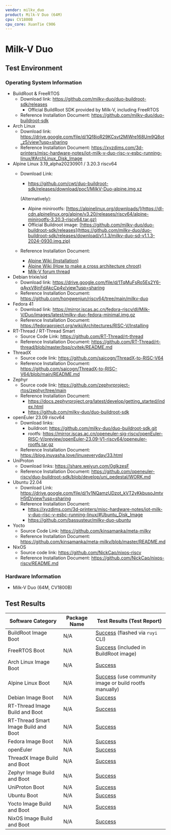 ```yaml
---
vendor: milkv_duo
product: Milk-V Duo (64M)
cpu: CV1800B
cpu_core: XuanTie C906
---
```


# Milk-V Duo

## Test Environment

### Operating System Information

- BuildRoot & FreeRTOS
  - Download link: https://github.com/milkv-duo/duo-buildroot-sdk/releases
    - Official BuildRoot SDK provided by Milk-V, including FreeRTOS
  - Reference Installation Document: https://github.com/milkv-duo/duo-buildroot-sdk
- Arch Linux
  - Download link: https://drive.google.com/file/d/1Qf8ioR29KCsvt2MIWre168Um9Q8ot_z5/view?usp=sharing
  - Reference Installation Document: https://xyzdims.com/3d-printers/misc-hardware-notes/iot-milk-v-duo-risc-v-esbc-running-linux/#ArchLinux_Disk_Image
- Alpine Linux 3.19_alpha20230901 / 3.20.3 riscv64
  - Download Link: 
    - https://github.com/cwt/duo-buildroot-sdk/releases/download/poc1/MilkV-Duo-alpine.img.xz

    (Alternatively):
    - Alpine minirootfs: [https://alpinelinux.org/downloads/](https://dl-cdn.alpinelinux.org/alpine/v3.20/releases/riscv64/alpine-minirootfs-3.20.3-riscv64.tar.gz)
    - Official Buildroot image: [https://github.com/milkv-duo/duo-buildroot-sdk/releases](https://github.com/milkv-duo/duo-buildroot-sdk/releases/download/v1.1.3/milkv-duo-sd-v1.1.3-2024-0930.img.zip)
  - Reference Installation Document: 
    - [Alpine Wiki (Installation)](https://wiki.alpinelinux.org/wiki/Installation)
    - [Alpine Wiki (How to make a cross architecture chroot)](https://wiki.alpinelinux.org/wiki/How_to_make_a_cross_architecture_chroot)
    - [Milk-V forum thread](https://community.milkv.io/t/alpine-linux-on-the-duo/700/18)
- Debian trixie/sid
  - Download link: https://drive.google.com/file/d/1TqMuFsRo5Es2Y6-qAyxV8jnFdAkcCp4v/view?usp=sharing
  - Reference Installation Document: https://github.com/hongwenjun/riscv64/tree/main/milkv-duo
- Fedora 41
  - Download link: https://mirror.iscas.ac.cn/fedora-riscv/dl/Milk-V/Duo/images/latest/milkv-duo-fedora-minimal.img.gz
  - Reference Installation Document: https://fedoraproject.org/wiki/Architectures/RISC-V/Installing
- RT-Thread / RT-Thread Smart
  - Source Code Link: https://github.com/RT-Thread/rt-thread
  - Reference Installation Document: https://github.com/RT-Thread/rt-thread/blob/master/bsp/cvitek/README.md
- ThreadX
  - Source code link: https://github.com/saicogn/ThreadX-to-RISC-V64
  - Reference Installation Document: https://github.com/saicogn/ThreadX-to-RISC-V64/blob/main/README.md
- Zephyr
  - Source code link: https://github.com/zephyrproject-rtos/zephyr/tree/main
  - Reference Installation Document:
      - https://docs.zephyrproject.org/latest/develop/getting_started/index.html
      - https://github.com/milkv-duo/duo-buildroot-sdk
- openEuler 23.09 riscv64
  - Download links:
    - buildroot: https://github.com/milkv-duo/duo-buildroot-sdk.git
    - rootfs: https://mirror.iscas.ac.cn/openeuler-sig-riscv/openEuler-RISC-V/preview/openEuler-23.09-V1-riscv64/openeuler-rootfs.tar.gz
  - Reference Installation Document: https://blog.inuyasha.love/linuxeveryday/33.html
- UniProton
  - Download links: https://share.weiyun.com/0gIkzesF
  - Reference Installation Document: https://github.com/openeuler-riscv/duo-buildroot-sdk/blob/develop/uni_pedestal/WORK.md
- Ubuntu 22.04
  - Download Link: https://drive.google.com/file/d/1y1NQamzUDzot_kVT2yKkbusoJmtvH5tD/view?usp=sharing
  - Reference Installation Document:
    - https://xyzdims.com/3d-printers/misc-hardware-notes/iot-milk-v-duo-risc-v-esbc-running-linux/#Ubuntu_Disk_Image
    - https://github.com/bassusteur/milkv-duo-ubuntu
- Yocto
  - Source Code Link: https://github.com/kinsamanka/meta-milkv
  - Reference Installation Document: https://github.com/kinsamanka/meta-milkv/blob/master/README.md
- NixOS
  - Source code link: https://github.com/NickCao/nixos-riscv
  - Reference Installation Document: https://github.com/NickCao/nixos-riscv/README.md

### Hardware Information

- Milk-V Duo (64M, CV1800B)

## Test Results

| Software Category                    | Package Name | Test Results (Test Report)                                       |
| ------------------------------------ | ------------ | ---------------------------------------------------------------- |
| BuildRoot Image Boot                 | N/A          | [Success][Duo] (flashed via `ruyi` CLI)                          |
| FreeRTOS Boot                        | N/A          | [Success][FreeRTOS] (included in BuildRoot image)                |
| Arch Linux Image Boot                | N/A          | [Success][Arch]                                                  |
| Alpine Linux Boot                    | N/A          | [Success][Alpine] (use community image or build rootfs manually) |
| Debian Image Boot                    | N/A          | [Success][Debian]                                                |
| RT-Thread Image Build and Boot       | N/A          | [Success][RT-Thread]                                             |
| RT-Thread Smart Image Build and Boot | N/A          | [Success][RT-Smart]                                              |
| Fedora Image Boot                    | N/A          | [Success][Fedora]                                                |
| openEuler                            | N/A          | [Success][oE]                                                    |
| ThreadX Image Build and Boot         | N/A          | [Success][ThreadX]                                               |
| Zephyr Image Build and Boot          | N/A          | [Success][Zephyr]                                                |
| UniProton Boot                       | N/A          | [Success][UniProton]                                             |
| Ubuntu Boot                          | N/A          | [Success][Ubuntu]                                                |
| Yocto Image Build and Boot           | N/A          | [Success][Yocto]                                                 |
| NixOS Image Build and Boot           | N/A          | [Success][NixOS]                                                 |

[Duo]: ./BuildRoot/README.md
[Arch]: ./ArchLinux/README.md
[Alpine]: ./Alpine/README.md
[Debian]: ./Debian/README.md
[Fedora]: ./Fedora/README.md
[RT-Thread]: ./RT-Thread/README.md
[RT-Smart]: ./RT-Smart/README_RTSmart.md
[FreeRTOS]: ./FreeRTOS/README.md
[oE]: ./openEuler/README.md
[ThreadX]: ./ThreadX/README.md
[Zephyr]: ./Zephyr/README.md
[UniProton]: ./UniProton/README.md
[Ubuntu]: ./Ubuntu/README.md
[Yocto]: ./Yocto/README.md
[NixOS]: ./NixOS/README.md